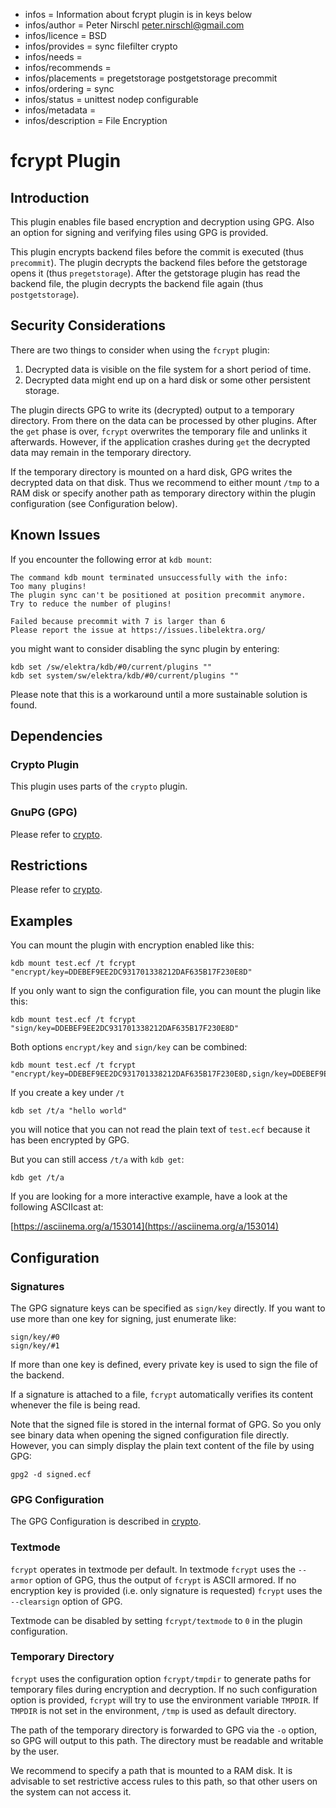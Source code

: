 - infos = Information about fcrypt plugin is in keys below
- infos/author = Peter Nirschl <peter.nirschl@gmail.com>
- infos/licence = BSD
- infos/provides = sync filefilter crypto
- infos/needs =
- infos/recommends =
- infos/placements = pregetstorage postgetstorage precommit
- infos/ordering = sync
- infos/status = unittest nodep configurable
- infos/metadata =
- infos/description = File Encryption

# fcrypt Plugin

## Introduction

This plugin enables file based encryption and decryption using GPG.
Also an option for signing and verifying files using GPG is provided.

This plugin encrypts backend files before the commit is executed (thus `precommit`).
The plugin decrypts the backend files before the getstorage opens it (thus `pregetstorage`).
After the getstorage plugin has read the backend file, the plugin decrypts the backend file again (thus `postgetstorage`).

## Security Considerations

There are two things to consider when using the `fcrypt` plugin:

1. Decrypted data is visible on the file system for a short period of time.
2. Decrypted data might end up on a hard disk or some other persistent storage.

The plugin directs GPG to write its (decrypted) output to a temporary directory.
From there on the data can be processed by other plugins.
After the `get` phase is over, `fcrypt` overwrites the temporary file and unlinks it afterwards.
However, if the application crashes during `get` the decrypted data may remain in the temporary directory.

If the temporary directory is mounted on a hard disk, GPG writes the decrypted data on that disk.
Thus we recommend to either mount `/tmp` to a RAM disk or specify another path as temporary directory within the plugin configuration
(see Configuration below).

## Known Issues

If you encounter the following error at `kdb mount`:

    The command kdb mount terminated unsuccessfully with the info:
    Too many plugins!
    The plugin sync can't be positioned at position precommit anymore.
    Try to reduce the number of plugins!

    Failed because precommit with 7 is larger than 6
    Please report the issue at https://issues.libelektra.org/

you might want to consider disabling the sync plugin by entering:

    kdb set /sw/elektra/kdb/#0/current/plugins ""
    kdb set system/sw/elektra/kdb/#0/current/plugins ""

Please note that this is a workaround until a more sustainable solution is found.

## Dependencies

### Crypto Plugin

This plugin uses parts of the `crypto` plugin.

### GnuPG (GPG)

Please refer to [crypto](../crypto/).

## Restrictions

Please refer to [crypto](../crypto/).

## Examples

You can mount the plugin with encryption enabled like this:

    kdb mount test.ecf /t fcrypt "encrypt/key=DDEBEF9EE2DC931701338212DAF635B17F230E8D"

If you only want to sign the configuration file, you can mount the plugin like this:

    kdb mount test.ecf /t fcrypt "sign/key=DDEBEF9EE2DC931701338212DAF635B17F230E8D"

Both options `encrypt/key` and `sign/key` can be combined:

    kdb mount test.ecf /t fcrypt "encrypt/key=DDEBEF9EE2DC931701338212DAF635B17F230E8D,sign/key=DDEBEF9EE2DC931701338212DAF635B17F230E8D"

If you create a key under `/t`

    kdb set /t/a "hello world"

you will notice that you can not read the plain text of `test.ecf` because it has been encrypted by GPG.

But you can still access `/t/a` with `kdb get`:

    kdb get /t/a

If you are looking for a more interactive example, have a look at the following ASCIIcast at:

[https://asciinema.org/a/153014](https://asciinema.org/a/153014)

## Configuration

### Signatures

The GPG signature keys can be specified as `sign/key` directly.
If you want to use more than one key for signing, just enumerate like:

    sign/key/#0
    sign/key/#1

If more than one key is defined, every private key is used to sign the file of the backend.

If a signature is attached to a file, `fcrypt` automatically verifies its content whenever the file is being read.

Note that the signed file is stored in the internal format of GPG.
So you only see binary data when opening the signed configuration file directly.
However, you can simply display the plain text content of the file by using GPG:

    gpg2 -d signed.ecf

### GPG Configuration

The GPG Configuration is described in [crypto](../crypto/).

### Textmode

`fcrypt` operates in textmode per default. In textmode `fcrypt` uses the `--armor` option of GPG, thus the
output of `fcrypt` is ASCII armored. If no encryption key is provided (i.e. only signature is requested)
`fcrypt` uses the `--clearsign` option of GPG.

Textmode can be disabled by setting `fcrypt/textmode` to `0` in the plugin configuration.

### Temporary Directory

`fcrypt` uses the configuration option `fcrypt/tmpdir` to generate paths for temporary files during encryption and decryption.
If no such configuration option is provided, `fcrypt` will try to use the environment variable `TMPDIR`.
If `TMPDIR` is not set in the environment, `/tmp` is used as default directory.

The path of the temporary directory is forwarded to GPG via the `-o` option, so GPG will output to this path.
The directory must be readable and writable by the user.

We recommend to specify a path that is mounted to a RAM disk.
It is advisable to set restrictive access rules to this path, so that other users on the system can not access it.

